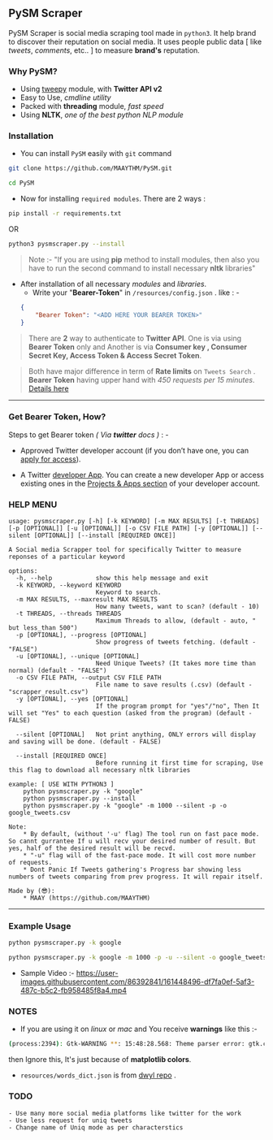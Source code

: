 ## PySM Scraper

PySM Scraper is social media scraping tool made in `python3`. It help brand to discover their reputation on social media. It uses people public data [ like *tweets*, *comments*, etc.. ] to measure **brand's** reputation.

### Why PySM?
- Using [tweepy](https://www.tweepy.org/) module, with **Twitter API v2**
- Easy to Use, *cmdline utility*
- Packed with **threading** module, *fast speed*
- Using **NLTK**, *one of the best python NLP module*

### Installation
- You can install `PySM` easily with `git` command
```sh
git clone https://github.com/MAAYTHM/PySM.git
```

```sh
cd PySM
```

- Now for installing `required modules`. There are 2 ways :
```sh
pip install -r requirements.txt
```
OR
```sh
python3 pysmscraper.py --install
```
> Note :- "If you are using **pip** method to install modules, then also you have to run the second command to install necessary **nltk** libraries"
- After installation of all necessary *modules* and *libraries*.
    - Write your "**Bearer-Token**" in `/resources/config.json` . like : -
    ```json
    {
	    "Bearer Token": "<ADD HERE YOUR BEARER TOKEN>"
    }
    ```
> There are **2** way to authenticate to **Twitter API**. One is via using **Bearer Token** only  and Another is  via **Consumer key , Consumer Secret Key, Access Token & Access Secret Token**.
    
> Both have major difference in term of **Rate limits** on `Tweets Search` . **Bearer Token** having upper hand with *450 requests per 15 minutes*. [Details here](https://developer.twitter.com/en/docs/twitter-api/rate-limits)
---
### Get Bearer Token, How?
Steps to get Bearer token *( Via **twitter** docs )* : -
-   Approved Twitter developer account (if you don’t have one, you can  [apply for access](https://developer.twitter.com/en/apply-for-access)).
    
-   A Twitter  [developer App](https://developer.twitter.com/en/docs/apps). You can create a new developer App or access existing ones in the  [Projects & Apps section](https://developer.twitter.com/en/portal/projects-and-apps)  of your developer account.

### HELP MENU
```
usage: pysmscraper.py [-h] [-k KEYWORD] [-m MAX RESULTS] [-t THREADS] [-p [OPTIONAL]] [-u [OPTIONAL]] [-o CSV FILE PATH] [-y [OPTIONAL]] [--silent [OPTIONAL]] [--install [REQUIRED ONCE]]

A Social media Scrapper tool for specifically Twitter to measure reponses of a particular keyword

options:
  -h, --help            show this help message and exit
  -k KEYWORD, --keyword KEYWORD
                        Keyword to search.
  -m MAX RESULTS, --maxresult MAX RESULTS
                        How many tweets, want to scan? (default - 10)
  -t THREADS, --threads THREADS
                        Maximum Threads to allow, (default - auto, " but less_than 500")
  -p [OPTIONAL], --progress [OPTIONAL]
                        Show progress of tweets fetching. (default - "FALSE")
  -u [OPTIONAL], --unique [OPTIONAL]
                        Need Unique Tweets? (It takes more time than normal) (default - "FALSE")
  -o CSV FILE PATH, --output CSV FILE PATH
                        File name to save results (.csv) (default - "scrapper_result.csv")
  -y [OPTIONAL], --yes [OPTIONAL]
                        If the program prompt for "yes"/"no", Then It will set "Yes" to each question (asked from the program) (default - FALSE)
  
  --silent [OPTIONAL]   Not print anything, ONLY errors will display and saving will be done. (default - FALSE)
  
  --install [REQUIRED ONCE]
                        Before running it first time for scraping, Use this flag to download all necessary nltk libraries

example: [ USE WITH PYTHON3 ]
    python pysmscraper.py -k "google"
    python pysmscraper.py --install
    python pysmscraper.py -k "google" -m 1000 --silent -p -o google_tweets.csv

Note:
    * By default, (without '-u' flag) The tool run on fast pace mode. So cannt gurrantee If u will recv your desired number of result. But yes, half of the desired result will be recvd.
    * "-u" flag will of the fast-pace mode. It will cost more number of requests.
    * Dont Panic If Tweets gathering's Progress bar showing less numbers of tweets comparing from prev progress. It will repair itself.

Made by (😎):
    * MAAY (https://github.com/MAAYTHM)
```

---
### Example Usage

```sh
python pysmscraper.py -k google
```
```sh
python pysmscraper.py -k google -m 1000 -p -u --silent -o google_tweets.csv
```

- Sample Video :-
https://user-images.githubusercontent.com/86392841/161448496-df7fa0ef-5af3-487c-b5c2-fb958485f8a4.mp4


### NOTES
- If you are using it on *linux* or *mac* and You receive **warnings** like this :- 
```sh
(process:2394): Gtk-WARNING **: 15:48:28.568: Theme parser error: gtk.css:4403:12-17: "shade" is not a valid color name.
```
then Ignore this, It's just because of **matplotlib colors**.

- `resources/words_dict.json` is from [dwyl repo](https://github.com/dwyl/english-words) .


### TODO
    - Use many more social media platforms like twitter for the work
    - Use less request for uniq tweets
    - Change name of Uniq mode as per characterstics


